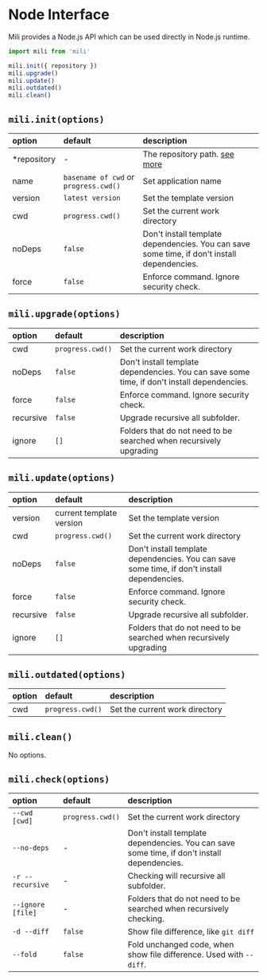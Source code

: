# Node Interface

Mili provides a Node.js API which can be used directly in Node.js runtime.

```javascript
import mili from 'mili'

mili.init({ repository })
mili.upgrade()
mili.update()
mili.outdated()
mili.clean()
```

## `mili.init(options)`

 option      | default                               | description
:------------|:--------------------------------------|:--------------
 *repository | -                                     | The repository path. [see more](./cli.md#repository)
 name        | `basename of cwd` or `progress.cwd()` | Set application name
 version     | `latest version`                      | Set the template version
 cwd         | `progress.cwd()`                      | Set the current work directory
 noDeps      | `false`                               | Don't install template dependencies. You can save some time, if don't install dependencies.
 force       | `false`                               | Enforce command. Ignore security check.

## `mili.upgrade(options)`

 option     | default          | description
:-----------|:-----------------|:--------------
 cwd        | `progress.cwd()` | Set the current work directory
 noDeps     | `false`          | Don't install template dependencies. You can save some time, if don't install dependencies.
 force      | `false`          | Enforce command. Ignore security check.
 recursive  | `false`          | Upgrade recursive all subfolder.
 ignore     | `[]`             | Folders that do not need to be searched when recursively upgrading

## `mili.update(options)`

 option     | default                  | description
:-----------|:-------------------------|:--------------
 version    | current template version | Set the template version
 cwd        | `progress.cwd()`         | Set the current work directory
 noDeps     | `false`                  | Don't install template dependencies. You can save some time, if don't install dependencies.
 force      | `false`                  | Enforce command. Ignore security check.
 recursive  | `false`                  | Upgrade recursive all subfolder.
 ignore     | `[]`                     | Folders that do not need to be searched when recursively upgrading

## `mili.outdated(options)`

 option  | default                  | description
:--------|:-------------------------|:--------------
 cwd     | `progress.cwd()`         | Set the current work directory

## `mili.clean()`

No options.

## `mili.check(options)`

 option                     | default              | description
:---------------------------|:---------------------|:--------------
 `--cwd [cwd]`              | `progress.cwd()`     | Set the current work directory
 `--no-deps`                | -                    | Don't install template dependencies. You can save some time, if don't install dependencies.
 `-r --recursive`           | -                    | Checking will recursive all subfolder.
 `--ignore [file]`          | -                    | Folders that do not need to be searched when recursively checking.
 `-d --diff`                | `false`              | Show file difference, like `git diff`
 `--fold`                   | `false`              | Fold unchanged code, when show file difference. Used with `--diff`.
